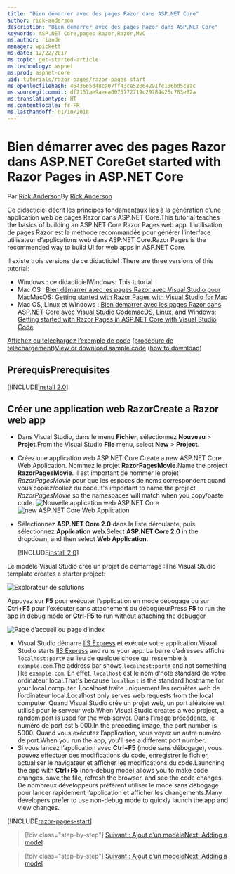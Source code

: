 ```yaml
---
title: "Bien démarrer avec des pages Razor dans ASP.NET Core"
author: rick-anderson
description: "Bien démarrer avec des pages Razor dans ASP.NET Core"
keywords: ASP.NET Core,pages Razor,Razor,MVC
ms.author: riande
manager: wpickett
ms.date: 12/22/2017
ms.topic: get-started-article
ms.technology: aspnet
ms.prod: aspnet-core
uid: tutorials/razor-pages/razor-pages-start
ms.openlocfilehash: 4643665d48ca07ff43ce52064291fc106bd5c8ac
ms.sourcegitcommit: df2157ae9aeea0075772719c29784425c783e82a
ms.translationtype: HT
ms.contentlocale: fr-FR
ms.lasthandoff: 01/10/2018
---
```

# <a name="get-started-with-razor-pages-in-aspnet-core"></a><span data-ttu-id="9a9fb-104">Bien démarrer avec des pages Razor dans ASP.NET Core</span><span class="sxs-lookup"><span data-stu-id="9a9fb-104">Get started with Razor Pages in ASP.NET Core</span></span>

<span data-ttu-id="9a9fb-105">Par [Rick Anderson](https://twitter.com/RickAndMSFT)</span><span class="sxs-lookup"><span data-stu-id="9a9fb-105">By [Rick Anderson](https://twitter.com/RickAndMSFT)</span></span>

<span data-ttu-id="9a9fb-106">Ce didacticiel décrit les principes fondamentaux liés à la génération d’une application web de pages Razor dans ASP.NET Core.</span><span class="sxs-lookup"><span data-stu-id="9a9fb-106">This tutorial teaches the basics of building an ASP.NET Core Razor Pages web app.</span></span> <span data-ttu-id="9a9fb-107">L’utilisation de pages Razor est la méthode recommandée pour générer l’interface utilisateur d’applications web dans ASP.NET Core.</span><span class="sxs-lookup"><span data-stu-id="9a9fb-107">Razor Pages is the recommended way to build UI for web apps in ASP.NET Core.</span></span>

<span data-ttu-id="9a9fb-108">Il existe trois versions de ce didacticiel :</span><span class="sxs-lookup"><span data-stu-id="9a9fb-108">There are three versions of this tutorial:</span></span>

* <span data-ttu-id="9a9fb-109">Windows : ce didacticiel</span><span class="sxs-lookup"><span data-stu-id="9a9fb-109">Windows: This tutorial</span></span>
* <span data-ttu-id="9a9fb-110">Mac OS : [Bien démarrer avec les pages Razor avec Visual Studio pour Mac](xref:tutorials/razor-pages-mac/razor-pages-start)</span><span class="sxs-lookup"><span data-stu-id="9a9fb-110">MacOS: [Getting started with Razor Pages with Visual Studio for Mac](xref:tutorials/razor-pages-mac/razor-pages-start)</span></span>
* <span data-ttu-id="9a9fb-111">Mac OS, Linux et Windows : [Bien démarrer avec les pages Razor dans ASP.NET Core avec Visual Studio Code](xref:tutorials/razor-pages-vsc/razor-pages-start)</span><span class="sxs-lookup"><span data-stu-id="9a9fb-111">macOS, Linux, and Windows: [Getting started with Razor Pages in ASP.NET Core with Visual Studio Code](xref:tutorials/razor-pages-vsc/razor-pages-start)</span></span>

<span data-ttu-id="9a9fb-112">[Affichez ou téléchargez l’exemple de code](https://github.com/aspnet/Docs/tree/master/aspnetcore/tutorials/razor-pages/razor-pages-start/sample/RazorPagesMovie) ([procédure de téléchargement](xref:tutorials/index#how-to-download-a-sample))</span><span class="sxs-lookup"><span data-stu-id="9a9fb-112">[View or download sample code](https://github.com/aspnet/Docs/tree/master/aspnetcore/tutorials/razor-pages/razor-pages-start/sample/RazorPagesMovie) ([how to download](xref:tutorials/index#how-to-download-a-sample))</span></span>

## <a name="prerequisites"></a><span data-ttu-id="9a9fb-113">Prérequis</span><span class="sxs-lookup"><span data-stu-id="9a9fb-113">Prerequisites</span></span>

[!INCLUDE[install 2.0](../../includes/install2.0.md)]

## <a name="create-a-razor-web-app"></a><span data-ttu-id="9a9fb-114">Créer une application web Razor</span><span class="sxs-lookup"><span data-stu-id="9a9fb-114">Create a Razor web app</span></span>

* <span data-ttu-id="9a9fb-115">Dans Visual Studio, dans le menu **Fichier**, sélectionnez **Nouveau** > **Projet**.</span><span class="sxs-lookup"><span data-stu-id="9a9fb-115">From the Visual Studio **File** menu, select **New** > **Project**.</span></span>
* <span data-ttu-id="9a9fb-116">Créez une application web ASP.NET Core.</span><span class="sxs-lookup"><span data-stu-id="9a9fb-116">Create a new ASP.NET Core Web Application.</span></span> <span data-ttu-id="9a9fb-117">Nommez le projet **RazorPagesMovie**.</span><span class="sxs-lookup"><span data-stu-id="9a9fb-117">Name the project **RazorPagesMovie**.</span></span> <span data-ttu-id="9a9fb-118">Il est important de nommer le projet *RazorPagesMovie* pour que les espaces de noms correspondent quand vous copiez/collez du code.</span><span class="sxs-lookup"><span data-stu-id="9a9fb-118">It's important to name the project *RazorPagesMovie* so the namespaces will match when you copy/paste code.</span></span>
  <span data-ttu-id="9a9fb-119">![Nouvelle application web ASP.NET Core](../../mvc/razor-pages/index/_static/np.png)</span><span class="sxs-lookup"><span data-stu-id="9a9fb-119">![new ASP.NET Core Web Application](../../mvc/razor-pages/index/_static/np.png)</span></span>
* <span data-ttu-id="9a9fb-120">Sélectionnez **ASP.NET Core 2.0** dans la liste déroulante, puis sélectionnez **Application web**.</span><span class="sxs-lookup"><span data-stu-id="9a9fb-120">Select **ASP.NET Core 2.0** in the dropdown, and then select **Web Application**.</span></span>

  [!INCLUDE[install 2.0](../../includes/dotnetcore-on-dotnetfx-vs.md)]

<span data-ttu-id="9a9fb-121">Le modèle Visual Studio crée un projet de démarrage :</span><span class="sxs-lookup"><span data-stu-id="9a9fb-121">The Visual Studio template creates a starter project:</span></span>

![Explorateur de solutions](razor-pages-start/_static/se.png)

<span data-ttu-id="9a9fb-123">Appuyez sur **F5** pour exécuter l’application en mode débogage ou sur **Ctrl+F5** pour l’exécuter sans attachement du débogueur</span><span class="sxs-lookup"><span data-stu-id="9a9fb-123">Press **F5** to run the app in debug mode or **Ctrl-F5** to run without attaching the debugger</span></span>

![Page d’accueil ou page d’index](razor-pages-start/_static/home.png)

* <span data-ttu-id="9a9fb-125">Visual Studio démarre [IIS Express](https://docs.microsoft.com/iis/extensions/introduction-to-iis-express/iis-express-overview) et exécute votre application.</span><span class="sxs-lookup"><span data-stu-id="9a9fb-125">Visual Studio starts [IIS Express](https://docs.microsoft.com/iis/extensions/introduction-to-iis-express/iis-express-overview) and runs your app.</span></span> <span data-ttu-id="9a9fb-126">La barre d’adresses affiche `localhost:port#` au lieu de quelque chose qui ressemble à `example.com`.</span><span class="sxs-lookup"><span data-stu-id="9a9fb-126">The address bar shows `localhost:port#` and not something like `example.com`.</span></span> <span data-ttu-id="9a9fb-127">En effet, `localhost` est le nom d’hôte standard de votre ordinateur local.</span><span class="sxs-lookup"><span data-stu-id="9a9fb-127">That's because `localhost` is the standard hostname for your local computer.</span></span> <span data-ttu-id="9a9fb-128">Localhost traite uniquement les requêtes web de l’ordinateur local.</span><span class="sxs-lookup"><span data-stu-id="9a9fb-128">Localhost only serves web requests from the local computer.</span></span> <span data-ttu-id="9a9fb-129">Quand Visual Studio crée un projet web, un port aléatoire est utilisé pour le serveur web.</span><span class="sxs-lookup"><span data-stu-id="9a9fb-129">When Visual Studio creates a web project, a random port is used for the web server.</span></span> <span data-ttu-id="9a9fb-130">Dans l’image précédente, le numéro de port est 5 000.</span><span class="sxs-lookup"><span data-stu-id="9a9fb-130">In the preceding image, the port number is 5000.</span></span> <span data-ttu-id="9a9fb-131">Quand vous exécutez l’application, vous voyez un autre numéro de port.</span><span class="sxs-lookup"><span data-stu-id="9a9fb-131">When you run the app, you'll see a different port number.</span></span>
* <span data-ttu-id="9a9fb-132">Si vous lancez l’application avec **Ctrl+F5** (mode sans débogage), vous pouvez effectuer des modifications du code, enregistrer le fichier, actualiser le navigateur et afficher les modifications du code.</span><span class="sxs-lookup"><span data-stu-id="9a9fb-132">Launching the app with **Ctrl+F5** (non-debug mode) allows you to make code changes, save the file, refresh the browser, and see the code changes.</span></span> <span data-ttu-id="9a9fb-133">De nombreux développeurs préfèrent utiliser le mode sans débogage pour lancer rapidement l’application et afficher les changements.</span><span class="sxs-lookup"><span data-stu-id="9a9fb-133">Many developers prefer to use non-debug mode to quickly launch the app and view changes.</span></span>

[!INCLUDE[razor-pages-start](../../includes/RP/razor-pages-start.md)]

>[!div class="step-by-step"]
[<span data-ttu-id="9a9fb-134">Suivant : Ajout d’un modèle</span><span class="sxs-lookup"><span data-stu-id="9a9fb-134">Next: Adding a model</span></span>](xref:tutorials/razor-pages/model)

>[!div class="step-by-step"]
[<span data-ttu-id="9a9fb-135">Suivant : Ajout d’un modèle</span><span class="sxs-lookup"><span data-stu-id="9a9fb-135">Next: Adding a model</span></span>](xref:tutorials/razor-pages/model)

